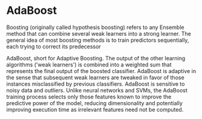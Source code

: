 # AdaBoost
Boosting (originally called hypothesis boosting) refers to any Ensemble method that can combine several weak learners into a strong learner. The general idea of most boosting methods is to train predictors sequentially, each trying to correct its predecessor

AdaBoost, short for Adaptive Boosting. The output of the other learning algorithms ('weak learners') is combined into a weighted sum that represents the final output of the boosted classifier. AdaBoost is adaptive in the sense that subsequent weak learners are tweaked in favor of those instances misclassified by previous classifiers. AdaBoost is sensitive to noisy data and outliers. Unlike neural networks and SVMs, the AdaBoost training process selects only those features known to improve the predictive power of the model, reducing dimensionality and potentially improving execution time as irrelevant features need not be computed.

